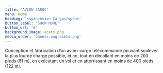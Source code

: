 ```yaml
---
title: 'AVION CARGO'
menu: Home
heading: '<span>Avion Cargo</span>'
button_label: 'SHOW MORE'
button_url: '#'
background_image: acets.png
media_order: 'banner.png,acets.png'
---
```


Conception et fabrication d’un avion-cargo télécommandé pouvant soulever la plus lourde charge possible, et ce, tout en décollant en moins de 200 pieds (61 m), en exécutant un vol et en atterrissant en moins de 400 pieds (122 m).